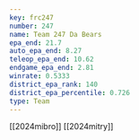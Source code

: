 ```yaml
---
key: frc247
number: 247
name: Team 247 Da Bears
epa_end: 21.7
auto_epa_end: 8.27
teleop_epa_end: 10.62
endgame_epa_end: 2.81
winrate: 0.5333
district_epa_rank: 140
district_epa_percentile: 0.726
type: Team
---
```

[[2024mibro]]
[[2024mitry]]
